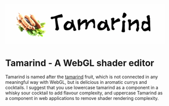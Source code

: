 ![](branding/logo.png)

# Tamarind - A WebGL shader editor

Tamarind is named after the [tamarind](http://en.wikipedia.org/wiki/Tamarind) fruit, which is not connected in any meaningful way with WebGL, but is delicious in aromatic currys and cocktails. I suggest that you use lowercase tamarind as a component in a whisky sour cocktail to add flavour complexity, and uppercase Tamarind as a component in web applications to remove shader rendering complexity.
